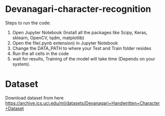# Devanagari-character-recognition

Steps to run the code:
1. Open Jupyter Notebook (Install all the packages like Scipy, Keras, sklearn, OpenCV, tqdm, matplotlib)
2. Open the file(.pynb extension) in Jupyter Notebook
3. Change the DATA_PATH to where your Test and Train folder resides
4. Run the all cells in the code
5. wait for results, Training of the model will take time (Depends on your system).

# Dataset
Download dataset from here
https://archive.ics.uci.edu/ml/datasets/Devanagari+Handwritten+Character+Dataset
